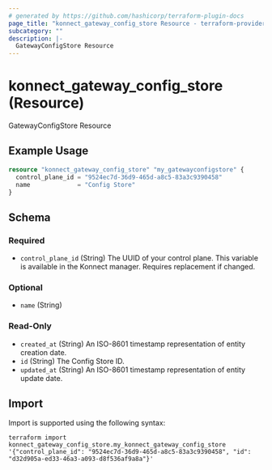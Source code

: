 ```yaml
---
# generated by https://github.com/hashicorp/terraform-plugin-docs
page_title: "konnect_gateway_config_store Resource - terraform-provider-konnect"
subcategory: ""
description: |-
  GatewayConfigStore Resource
---
```


# konnect_gateway_config_store (Resource)

GatewayConfigStore Resource

## Example Usage

```terraform
resource "konnect_gateway_config_store" "my_gatewayconfigstore" {
  control_plane_id = "9524ec7d-36d9-465d-a8c5-83a3c9390458"
  name             = "Config Store"
}
```

<!-- schema generated by tfplugindocs -->
## Schema

### Required

- `control_plane_id` (String) The UUID of your control plane. This variable is available in the Konnect manager. Requires replacement if changed.

### Optional

- `name` (String)

### Read-Only

- `created_at` (String) An ISO-8601 timestamp representation of entity creation date.
- `id` (String) The Config Store ID.
- `updated_at` (String) An ISO-8601 timestamp representation of entity update date.

## Import

Import is supported using the following syntax:

```shell
terraform import konnect_gateway_config_store.my_konnect_gateway_config_store '{"control_plane_id": "9524ec7d-36d9-465d-a8c5-83a3c9390458", "id": "d32d905a-ed33-46a3-a093-d8f536af9a8a"}'
```
